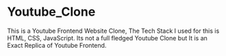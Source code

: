 # Youtube_Clone

This is a Youtube Frontend Website Clone, The Tech Stack I used for this is HTML, CSS, JavaScript.
Its not a full fledged Youtube Clone but It is an Exact Replica of Youtube Frontend.
